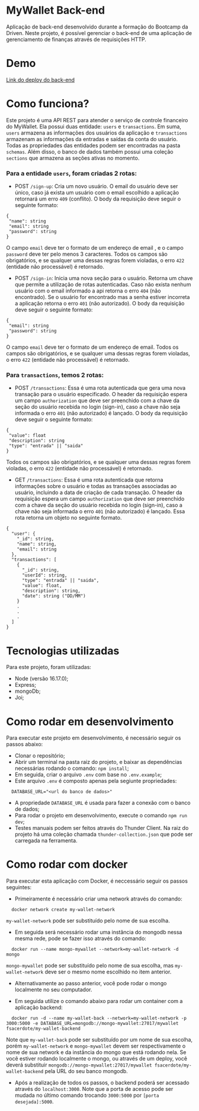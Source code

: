 # MyWallet Back-end

Aplicação de back-end desenvolvido durante a formação do Bootcamp da Driven. Neste projeto, é possível gerenciar o back-end de uma aplicação de gerenciamento de finanças através de requisições HTTP.

# Demo
[Link do deploy do back-end](https://mywallet-api-7owq.onrender.com)

# Como funciona?
Este projeto é uma API REST para atender o serviço de controle financeiro do MyWallet. Ela possui duas entidade: `users` e `transactions`. Em suma, `users` armazena as informações dos usuários da aplicação e `transactions` armazenam as informações da entradas e saídas da conta do usuário. Todas as propriedades das entidades podem ser encontradas na pasta `schemas`. Além disso, o banco de dados também possui uma coleção `sections` que armazena as seções ativas no momento.

### Para a entidade `users`, foram criadas 2 rotas:

- POST `/sign-up`: Cria um novo usuário. O email do usuário deve ser único, caso já exista um usuário com o email escolhido a aplicação retornará um erro `409` (conflito). O body da requisição deve seguir o seguinte formato:
```
{
 "name": string
 "email": string
 "password": string
}
```

O campo `email` deve ter o formato de um endereço de email , e o campo `password` deve ter pelo menos 3 caracteres. Todos os campos são obrigatórios, e se qualquer uma dessas regras forem violadas, o erro `422` (entidade não processável) é retornado.

- POST `/sign-in`: Inicia uma nova seção para o usuário. Retorna um chave que permite a utilização de rotas autenticadas. Caso não exista nenhum usuário com o email informado a api retorna o erro `404` (não encontrado). Se o usuário for encontrado mas a senha estiver incorreta a aplicação retorna o erro `401` (não autorizado). O body da requisição deve seguir o seguinte formato:
```
{
 "email": string
 "password": string
}
```

O campo `email` deve ter o formato de um endereço de email. Todos os campos são obrigatórios, e se qualquer uma dessas regras forem violadas, o erro `422` (entidade não processável) é retornado.

### Para `transactions`, temos 2 rotas:

- POST `/transactions`: Essa é uma rota autenticada que gera uma nova transação para o usuário especificado. O header da requisição espera um campo `authorization` que deve ser preenchido com a chave da seção do usuário recebida no login (sign-in), caso a chave não seja informada o erro `401` (não autorizado) é lançado. O body da requisição deve seguir o seguinte formato:
```
{
 "value": float
 "description": string
 "type": "entrada" || "saida" 
}
```
Todos os campos são obrigatórios, e se qualquer uma dessas regras forem violadas, o erro `422` (entidade não processável) é retornado.

- GET `/transactions`: Essa é uma rota autenticada que retorna informações sobre o usuário e todas as transações associadas ao usuário, incluindo a data de criação de cada transação. O header da requisição espera um campo `authorization` que deve ser preenchido com a chave da seção do usuário recebida no login (sign-in), caso a chave não seja informada o erro `401` (não autorizado) é lançado. Essa rota retorna um objeto no seguinte formato.
```
{
  "user": {
    "_id": string,
    "name": string,
    "email": string
  },
  "transactions": [
    {
      "_id": string,
      "userId": string,
      "type": "entrada" || "saida",
      "value": float,
      "description": string,
      "date": string ("DD/MM")
    }
    .
    .
    .
  ]
}
```

# Tecnologias utilizadas
Para este projeto, foram utilizadas:

- Node (versão 16.17.0);
- Express;
- mongoDb;
- Joi;

# Como rodar em desenvolvimento
Para executar este projeto em desenvolvimento, é necessário seguir os passos abaixo:

- Clonar o repositório;
- Abrir um terminal na pasta raiz do projeto, e baixar as dependências necessárias rodando o comando: `npm install`;
- Em seguida, criar o arquivo `.env` com base no `.env.example`;
- Este arquivo `.env` é composto apenas pela segiunte propriedades:
```
  DATABASE_URL="<url do banco de dados>"
```
- A propriedade `DATABASE_URL` é usada para fazer a conexão com o banco de dados;
- Para rodar o projeto em desenvolvimento, execute o comando `npm run dev`;
- Testes manuais podem ser feitos através do Thunder Client. Na raiz do projeto há uma coleção chamada `thunder-collection.json` que pode ser carregada na ferramenta.

# Como rodar com docker

Para executar esta aplicação com Docker, é neccessário seguir os passos seguintes:

- Primeiramente é necessário criar uma network através do comando:
```
  docker network create my-wallet-network
```
`my-wallet-network` pode ser substituído pelo nome de sua escolha.

- Em seguida será necessário rodar uma instância do mongodb nessa mesma rede, pode se fazer isso através do comando:

```
  docker run --name mongo-mywallet --network=my-wallet-network -d mongo
```
`mongo-mywallet` pode ser substituído pelo nome de sua escolha, mas `my-wallet-network` deve ser o mesmo nome escolhido no item anterior.

- Alternativamente ao passo anterior, você pode rodar o mongo localmente no seu computador.

- Em seguida utilize o comando abaixo para rodar um container com a aplicação backend:
```
  docker run -d --name my-wallet-back --network=my-wallet-network -p 3000:5000 -e DATABASE_URL=mongodb://mongo-mywallet:27017/mywallet fsacerdote/my-wallet-backend
```
Note que `my-wallet-back` pode ser substituído por um nome de sua escolha, porém `my-wallet-network` e `mongo-mywallet` devem ser respectivamente o nome de sua network e da instância do mongo que está rodando nela. Se você estiver rodando localmente o mongo, ou através de um deploy, você deverá substituir `mongodb://mongo-mywallet:27017/mywallet fsacerdote/my-wallet-backend` pela URL do seu banco mongodb.

- Após a realização de todos os passos, o backend poderá ser acessado através do `localhost:3000`. Note que a porta de acesso pode ser mudada no último comando trocando `3000:5000` por `[porta desejada]:5000`.